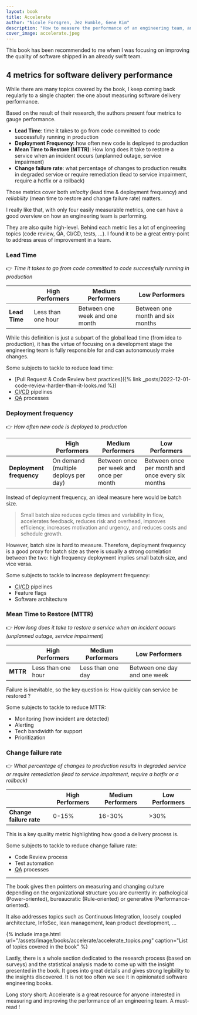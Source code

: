```yaml
---
layout: book
title: Accelerate
author: "Nicole Forsgren, Jez Humble, Gene Kim"
description: "How to measure the performance of an engineering team, and what capabilities to invest in to drive higher performance. Also, great entry point to audit an existing team."
cover_image: accelerate.jpeg
---
```


This book has been recommended to me when I was focusing on improving the quality of software shipped in an already swift team.
<!-- While there are no groundbreaking findings, I really liked the
haha momewnt -> come with a plan -->

## 4 metrics for software delivery performance

While there are many topics covered by the book, I keep coming back regularly to a single chapter: the one about measuring software delivery performance.

Based on the result of their research, the authors present four metrics to gauge performance.

* **Lead Time**: time it takes to go from code committed to code successfully running in production
* **Deployment Frequency**: how often new code is deployed to production
* **Mean Time to Restore (MTTR)**: How long does it take to restore a service when an incident occurs (unplanned outage, service impairment)
* **Change failure rate**: what percentage of changes to production results in degraded service or require remediation (lead to service impairment, require a hotfix or a rollback)

Those metrics cover both _velocity_ (lead time & deployment frequency) and _reliability_ (mean time to restore and change failure rate) matters.

I really like that, with only four easily measurable metrics, one can have a good overview on how an engineering team is performing.

They are also quite high-level. Behind each metric lies a lot of engineering topics (code review, QA, CI/CD, tests, ...).
I found it to be a great entry-point to address areas of improvement in a team.

### Lead Time

👉 _Time it takes to go from code committed to code successfully running in production_

|               | High Performers    | Medium Performers              | Low Performers                   |
| ------------- | ------------------ | ------------------------------ | -------------------------------- |
| **Lead Time** | Less than one hour | Between one week and one month | Between one month and six months |

While this definition is just a subpart of the global lead time (from idea to production), it has the virtue of focusing on a development stage the engineering team is fully responsible for and can autonomously make changes.

Some subjects to tackle to reduce lead time:

* [Pull Request & Code Review best practices]({% link _posts/2022-12-01-code-review-harder-than-it-looks.md %})
* <abbr title="Continuous Integration">CI</abbr>/<abbr title="Continuous Delivery">CD</abbr> pipelines
* <abbr title="Quality Assurance">QA</abbr> processes

### Deployment frequency

👉 _How often new code is deployed to production_

|                          | High Performers                      | Medium Performers                        | Low Performers                                   |
| ------------------------ | ------------------------------------ | ---------------------------------------- | ------------------------------------------------ |
| **Deployment frequency** | On demand (multiple deploys per day) | Between once per week and once per month | Between once per month and once every six months |

Instead of deployment frequency, an ideal measure here would be batch size.

>Small batch size reduces cycle times and variability in flow, accelerates feedback, reduces risk and overhead, improves efficiency, increases motivation and urgency, and reduces costs and schedule growth.

However, batch size is hard to measure. Therefore, deployment frequency is a good proxy for batch size as there is usually a strong correlation between the two: high frequency deployment implies small batch size, and vice versa.

Some subjects to tackle to increase deployment frequency:

* <abbr title="Continuous Integration">CI</abbr>/<abbr title="Continuous Delivery">CD</abbr> pipelines
* Feature flags
* Software architecture

### Mean Time to Restore (MTTR)

👉 _How long does it take to restore a service when an incident occurs (unplanned outage, service impairment)_

|          | High Performers    | Medium Performers | Low Performers               |
| -------- | ------------------ | ----------------- | ---------------------------- |
| **MTTR** | Less than one hour | Less than one day | Between one day and one week |

Failure is inevitable, so the key question is: How quickly can service be restored ?

Some subjects to tackle to reduce MTTR:

* Monitoring (how incident are detected)
* Alerting
* Tech bandwidth for support
* Prioritization

### Change failure rate

👉 _What percentage of changes to production results in degraded service or require remediation (lead to service impairment, require a hotfix or a rollback)_

|                         | High Performers | Medium Performers | Low Performers  |
| ----------------------- | --------------- | ----------------- | --------------- |
| **Change failure rate** | 0-15%           | 16-30%            | >30%            |

This is a key quality metric highlighting how good a delivery process is.

Some subjects to tackle to reduce change failure rate:

* Code Review process
* Test automation
* <abbr title="Quality Assurance">QA</abbr> processes

---

The book gives then pointers on measuring and changing culture depending on the organizational structure you are currently in: pathological (Power-oriented), bureaucratic (Rule-oriented) or generative (Performance-oriented).

It also addresses topics such as Continuous Integration, loosely coupled architecture, InfoSec, lean management, lean product development, ...

{% include image.html url="/assets/image/books/accelerate/accelerate_topics.png" caption="List of topics covered in the book" %}

Lastly, there is a whole section dedicated to the research process (based on surveys) and the statistical analysis made to come up with the insight presented in the book.
It goes into great details and gives strong legibility to the insights discovered. It is not too often we see it in opinionated software engineering books.


Long story short: Accelerate is a great resource for anyone interested in measuring and improving the performance of an engineering team. A must-read !
